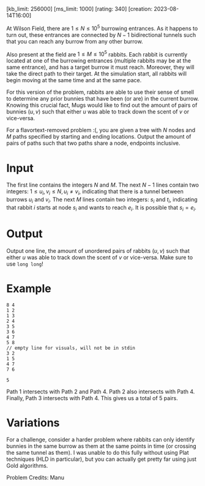 [kb_limit: 256000]
[ms_limit: 1000]
[rating: 340]
[creation: 2023-08-14T16:00]

At Wilson Field, there are $1 \le N \le 10^5$ burrowing entrances. As it happens to turn out, these entrances are connected by $N - 1$ bidirectional tunnels such that you can reach any burrow from any other burrow. 

Also present at the field are $1 \le M \le 10^5$ rabbits. Each rabbit is currently located at one of the burrowing entrances (multiple rabbits may be at the same entrance), and has a target burrow it must reach. Moreover, they will take the direct path to their target. At the simulation start, all rabbits will begin moving at the same time and at the same pace.

For this version of the problem, rabbits are able to use their sense of smell to determine any prior bunnies that have been (or are) in the current burrow. Knowing this crucial fact, Mugs would like to find out the amount of pairs of bunnies $(u, v)$ such that either $u$ was able to track down the scent of $v$ or vice-versa.

For a flavortext-removed problem :(, you are given a tree with $N$ nodes and $M$ paths specified by starting and ending locations. Output the amount of pairs of paths such that two paths share a node, endpoints inclusive.

# Input 

The first line contains the integers $N$ and $M$. The next $N - 1$ lines contain two integers: $1 \le u_i, v_i \le N, u_i \ne v_i$, indicating that there is a tunnel between burrows $u_i$ and $v_i$. The next $M$ lines contain two integers: $s_i$ and $t_i$, indicating that rabbit $i$ starts at node $s_i$ and wants to reach $e_i$. It is possible that $s_i = e_i$.

# Output

Output one line, the amount of unordered pairs of rabbits $(u, v)$ such that either $u$ was able to track down the scent of $v$ or vice-versa. Make sure to use `long long`!

# Example
```in
8 4
1 2
1 3
2 4
3 5
3 6
4 7
5 8
// empty line for visuals, will not be in stdin
3 2
1 5
4 7
7 6
```
```out
5
```
Path 1 intersects with Path 2 and Path 4. Path 2 also intersects with Path 4. Finally, Path 3 intersects with Path 4. This gives us a total of 5 pairs.

# Variations
For a challenge, consider a harder problem where rabbits can only identify bunnies in the same burrow as them at the same points in time (or crossing the same tunnel as them). I was unable to do this fully without using Plat techniques (HLD in particular), but you can actually get pretty far using just Gold algorithms.

Problem Credits: Manu